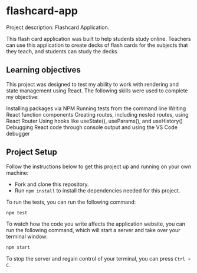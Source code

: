 # flashcard-app
Project description: Flashcard Application.

This flash card application was built to help students study online. Teachers can use this application to create decks of flash cards for the subjects that they teach, and students can study the decks. 

## Learning objectives

This project was designed to test my ability to work with rendering and state management using React. The following skills were used to complete my objective:

Installing packages via NPM
Running tests from the command line
Writing React function components
Creating routes, including nested routes, using React Router
Using hooks like useState(), useParams(), and useHistory()
Debugging React code through console output and using the VS Code debugger

## Project Setup

Follow the instructions below to get this project up and running on your own machine:

- Fork and clone this repository.
- Run `npm install` to install the dependencies needed for this project.

To run the tests, you can run the following command:

```bash
npm test
```

To watch how the code you write affects the application website, you can run the following command, which will start a server and take over your terminal window:

```bash
npm start
```

To stop the server and regain control of your terminal, you can press `Ctrl + C`.

